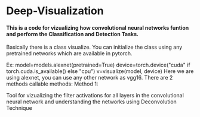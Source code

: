 # Deep-Visualization
#### This is a code for vizualizing how convolutional neural networks funtion and perform the Classification and Detection Tasks.

Basically there is a class visualize. You can initialize the class using any pretrained networks which are available in pytorch.

Ex:  model=models.alexnet(pretrained=True)
     device=torch.device("cuda" if torch.cuda.is_available() else "cpu")
     v=visualize(model, device)
Here we are using alexnet, you can use any other network as vgg16.
There are 2 methods callable methods:
Method 1:


Tool for vizualizing the filter activations for all layers in the convolutional neural network and understanding the networks using Deconvolution Technique
